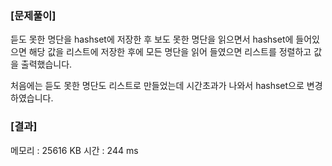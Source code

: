 ### [문제풀이]
듣도 못한 명단을 hashset에 저장한 후 보도 못한 명단을 읽으면서 hashset에 들어있으면 해당 값을 리스트에 저장한 후에 모든 명단을 읽어 들였으면 리스트를 정렬하고 값을 출력했습니다.

처음에는 듣도 못한 명단도 리스트로 만들었는데 시간초과가 나와서 hashset으로 변경하였습니다.

### [결과]
메모리 : 25616 KB
시간 : 244 ms